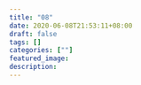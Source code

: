 ```yaml
---
title: "08"
date: 2020-06-08T21:53:11+08:00
draft: false
tags: []
categories: [""]
featured_image: 
description: 
---
```

